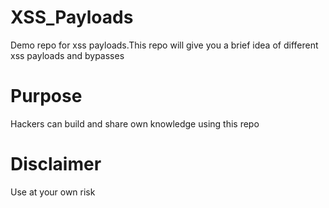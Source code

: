 # XSS_Payloads
Demo repo for xss payloads.This repo will give you a brief idea of different xss payloads and bypasses

# Purpose

Hackers can build and share own knowledge using this repo

# Disclaimer

Use at your own risk
